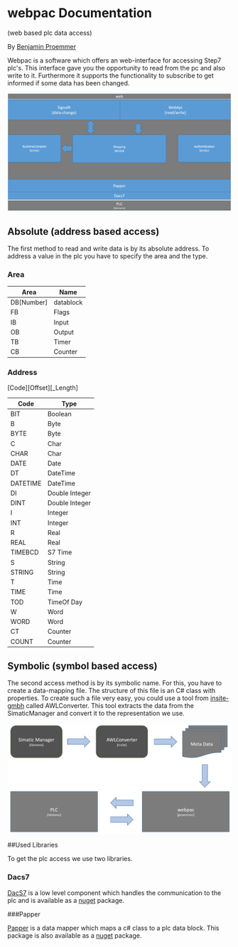 # webpac Documentation
(web based plc data access)

By [Benjamin Proemmer](https://github.com/proemmer)

Webpac is a software which offers an web-interface for accessing Step7 plc's. 
This interface gave you the opportunity to read from the pc and also write to it.
Furthermore it supports the functionality to subscribe to get informed if some data 
has been changed.

![System Overview](./images/System.PNG)

## Absolute (address based access)

The first method to read and write data is by its absolute address.
To address a value in the plc you have to specify the area and the type.

### Area
| Area | Name  |
| ---------| --------------- |
| DB[Number] | datablock |
| FB | Flags |
| IB | Input |
| OB | Output |
| TB | Timer |
| CB | Counter |

### Address

[Code][Offset][_Length]

| Code | Type  |
| ---------| --------------- |
| BIT | Boolean |
| B   | Byte |
| BYTE| Byte |
| C   | Char |
| CHAR| Char |
| DATE | Date |
| DT | DateTime |
| DATETIME | DateTime |
| DI | Double Integer |
| DINT | Double Integer |
| I | Integer |
| INT | Integer |
| R | Real |
| REAL | Real |
| TIMEBCD | S7 Time |
| S | String |
| STRING | String |
| T | Time |
| TIME | Time |
| TOD | TimeOf Day |
| W | Word |
| WORD | Word |
| CT | Counter |
| COUNT | Counter |




## Symbolic (symbol based access)

The second access method is by its symbolic name. For this, you have to create a 
data-mapping file. The structure of this file is an C# class with properties. 
To create such a file very easy, you could use a tool from 
[insite-gmbh](http://www.insite-gmbh.de) called AWLConverter. 
This tool extracts the data from the SimaticManager and convert it 
to the representation we use. 

![System Overview](./images/ToolChain.PNG)

##Used Libraries

To get the plc access we use two libraries.

### Dacs7

[DacS7](http://proemmer.github.io/dacs7/) is a low level component which handles the communication to the 
plc and is available as a [nuget](https://www.nuget.org/packages/Dacs7/) package.

###Papper

[Papper](http://proemmer.github.io/papper) is a data mapper which maps a c# class to a plc data block.
This package is also available as a [nuget](https://www.nuget.org/packages/Papper/) package.


